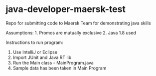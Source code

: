 # java-developer-maersk-test
Repo for submitting code to Maersk Team for demonstrating java skills

Assumptions:
    1. Promos are mutually exclusive
    2. Java 1.8 used
    
Instructions to run program:
1. Use IntelliJ or Eclipse
2. Import JUnit and Java RT lib
3. Run the Main class - MainProgram.java
4. Sample data has been taken in Main Program
